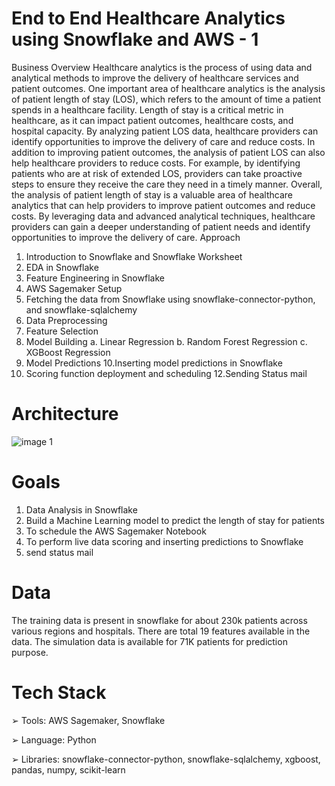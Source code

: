 # End to End Healthcare Analytics using Snowflake and AWS - 1

Business Overview
Healthcare analytics is the process of using data and analytical methods to improve the
delivery of healthcare services and patient outcomes. One important area of healthcare
analytics is the analysis of patient length of stay (LOS), which refers to the amount of
time a patient spends in a healthcare facility.
Length of stay is a critical metric in healthcare, as it can impact patient outcomes,
healthcare costs, and hospital capacity. By analyzing patient LOS data, healthcare
providers can identify opportunities to improve the delivery of care and reduce costs.
In addition to improving patient outcomes, the analysis of patient LOS can also help
healthcare providers to reduce costs. For example, by identifying patients who are at
risk of extended LOS, providers can take proactive steps to ensure they receive the
care they need in a timely manner.
Overall, the analysis of patient length of stay is a valuable area of healthcare analytics
that can help providers to improve patient outcomes and reduce costs. By leveraging
data and advanced analytical techniques, healthcare providers can gain a deeper
understanding of patient needs and identify opportunities to improve the delivery of
care.
Approach
1. Introduction to Snowflake and Snowflake Worksheet
2. EDA in Snowflake
3. Feature Engineering in Snowflake
4. AWS Sagemaker Setup
5. Fetching the data from Snowflake using snowflake-connector-python, and
snowflake-sqlalchemy
6. Data Preprocessing
7. Feature Selection
8. Model Building
a. Linear Regression
b. Random Forest Regression
c. XGBoost Regression
9. Model Predictions
10.Inserting model predictions in Snowflake
11. Scoring function deployment and scheduling
12.Sending Status mail

# Architecture
![image 1](https://github.com/redjules/Snowflake-Healthcare-Analytics-Project-on-AWS/assets/106017493/8477040d-3cba-4ba7-bbdf-48b34b877929)

# Goals

1. Data Analysis in Snowflake
2. Build a Machine Learning model to predict the length of stay for patients
3. To schedule the AWS Sagemaker Notebook
4. To perform live data scoring and inserting predictions to Snowflake
5. send status mail

# Data

The training data is present in snowflake for about 230k patients across various regions
and hospitals. There are total 19 features available in the data.
The simulation data is available for 71K patients for prediction purpose.

# Tech Stack

➢ Tools: AWS Sagemaker, Snowflake

➢ Language: Python

➢ Libraries: snowflake-connector-python, snowflake-sqlalchemy, xgboost,
pandas, numpy, scikit-learn



